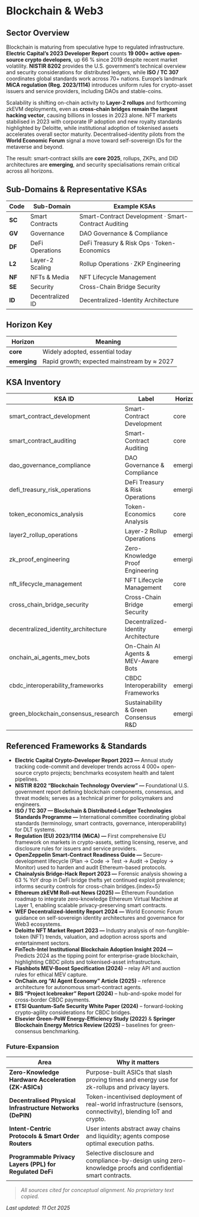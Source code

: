 # Blockchain & Web3

## Sector Overview  
Blockchain is maturing from speculative hype to regulated infrastructure.  **Electric Capital’s 2023 Developer Report** counts **19 000+ active open-source crypto developers**, up 66 % since 2019 despite recent market volatility.  **NISTIR 8202** provides the U.S. government’s technical overview and security considerations for distributed ledgers, while **ISO / TC 307** coordinates global standards work across 70+ nations.  Europe’s landmark **MiCA regulation (Reg. 2023/1114)** introduces uniform rules for crypto-asset issuers and service providers, including DAOs and stable-coins.  

Scalability is shifting on-chain activity to **Layer-2 rollups** and forthcoming zkEVM deployments, even as **cross-chain bridges remain the largest hacking vector**, causing billions in losses in 2023 alone.  NFT markets stabilised in 2023 with corporate IP adoption and new royalty standards highlighted by Deloitte, while institutional adoption of tokenised assets accelerates overall sector maturity.  Decentralised-identity pilots from the **World Economic Forum** signal a move toward self-sovereign IDs for the metaverse and beyond.  

The result: smart-contract skills are **core 2025**, rollups, ZKPs, and DID architectures are **emerging**, and security specialisations remain critical across all horizons.

## Sub-Domains & Representative KSAs
| Code | Sub-Domain          | Example KSAs                                    |
|------|---------------------|-------------------------------------------------|
| **SC** | Smart Contracts      | Smart-Contract Development · Smart-Contract Auditing |
| **GV** | Governance          | DAO Governance & Compliance                   |
| **DF** | DeFi Operations     | DeFi Treasury & Risk Ops · Token-Economics    |
| **L2** | Layer-2 Scaling     | Rollup Operations · ZKP Engineering           |
| **NF** | NFTs & Media        | NFT Lifecycle Management                      |
| **SE** | Security            | Cross-Chain Bridge Security                   |
| **ID** | Decentralized ID    | Decentralized-Identity Architecture           |

## Horizon Key
| Horizon        | Meaning                                            |
|----------------|----------------------------------------------------|
| **core**  | Widely adopted, essential today                    |
| **emerging**   | Rapid growth; expected mainstream by ≈ 2027        |

## KSA Inventory
| KSA ID                         | Label                                   | Horizon    |
|--------------------------------|-----------------------------------------|------------|
| smart_contract_development     | Smart-Contract Development             | core  |
| smart_contract_auditing        | Smart-Contract Auditing                | core  |
| dao_governance_compliance      | DAO Governance & Compliance            | emerging   |
| defi_treasury_risk_operations  | DeFi Treasury & Risk Operations        | emerging   |
| token_economics_analysis       | Token-Economics Analysis               | core  |
| layer2_rollup_operations       | Layer-2 Rollup Operations              | emerging   |
| zk_proof_engineering           | Zero-Knowledge Proof Engineering       | emerging   |
| nft_lifecycle_management       | NFT Lifecycle Management               | core  |
| cross_chain_bridge_security    | Cross-Chain Bridge Security            | emerging   |
| decentralized_identity_architecture | Decentralized-Identity Architecture | emerging   |
| onchain_ai_agents_mev_bots        | On-Chain AI Agents & MEV-Aware Bots          | emerging |
| cbdc_interoperability_frameworks  | CBDC Interoperability Frameworks             | emerging |
| green_blockchain_consensus_research | Sustainability & Green Consensus R&D        | emerging |

## Referenced Frameworks & Standards
- **Electric Capital Crypto-Developer Report 2023 —** Annual study tracking code-commit and developer trends across 4 000+ open-source crypto projects; benchmarks ecosystem health and talent pipelines.  
- **NISTIR 8202 “Blockchain Technology Overview” —** Foundational U.S. government report defining blockchain components, consensus, and threat models; serves as a technical primer for policymakers and engineers.
- **ISO / TC 307 — Blockchain & Distributed-Ledger Technologies Standards Programme —** International committee coordinating global standards (terminology, smart contracts, governance, interoperability) for DLT systems.
- **Regulation (EU) 2023/1114 (MiCA) —** First comprehensive EU framework on markets in crypto-assets, setting licensing, reserve, and disclosure rules for issuers and service providers.  
- **OpenZeppelin Smart-Contract Readiness Guide —** Secure-development lifecycle (Plan → Code → Test → Audit → Deploy → Monitor) used to harden and audit Ethereum-based protocols.
- **Chainalysis Bridge-Hack Report 2023 —** Forensic analysis showing a 63 % YoY drop in DeFi bridge thefts yet continued exploit prevalence; informs security controls for cross-chain bridges.{index=5}  
- **Ethereum zkEVM Roll-out News (2025) —** Ethereum Foundation roadmap to integrate zero-knowledge Ethereum Virtual Machine at Layer 1, enabling scalable privacy-preserving smart contracts.
- **WEF Decentralized-Identity Report 2024 —** World Economic Forum guidance on self-sovereign identity architectures and governance for Web3 ecosystems. 
- **Deloitte NFT Market Report 2023 —** Industry analysis of non-fungible-token (NFT) trends, valuation, and adoption across sports and entertainment sectors.
- **FinTech-Intel Institutional Blockchain Adoption Insight 2024 —** Predicts 2024 as the tipping point for enterprise-grade blockchain, highlighting CBDC pilots and tokenised-asset infrastructure.
- **Flashbots MEV-Boost Specification (2024)** – relay API and auction rules for ethical MEV capture.  
- **OnChain.org “AI Agent Economy” Article (2025)** – reference architecture for autonomous smart-contract agents.  
- **BIS “Project Icebreaker” Report (2024)** – hub-and-spoke model for cross-border CBDC payments.  
- **ETSI Quantum-Safe Security White Paper (2024)** – forward-looking crypto-agility considerations for CBDC bridges.  
- **Elsevier Green-PoW Energy-Efficiency Study (2022)** & **Springer Blockchain Energy Metrics Review (2025)** – baselines for green-consensus benchmarking.  

### Future-Expansion  

| Area | Why it matters |
|------|----------------|
| **Zero-Knowledge Hardware Acceleration (ZK-ASICs)** | Purpose-built ASICs that slash proving times and energy use for zk-rollups and privacy layers. |
| **Decentralised Physical Infrastructure Networks (DePIN)** | Token-incentivised deployment of real-world infrastructure (sensors, connectivity), blending IoT and crypto. |
| **Intent-Centric Protocols & Smart Order Routers** | User intents abstract away chains and liquidity; agents compose optimal execution paths. |
| **Programmable Privacy Layers (PPL) for Regulated DeFi** | Selective disclosure and compliance-by-design using zero-knowledge proofs and confidential smart contracts. |
 

> *All sources cited for conceptual alignment. No proprietary text copied.*

_Last updated: 11 Oct 2025_
